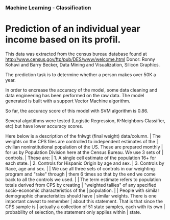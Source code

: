 ### Machine Learning - Classification
# Prediction of an individual year income based on its profil. 

This data was extracted from the census bureau database found at http://www.census.gov/ftp/pub/DES/www/welcome.html
Donor: Ronny Kohavi and Barry Becker, Data Mining and Visualization, Silicon Graphics.

The prediction task is to determine whether a person makes over 50K a year.

In order to encrease the accuracy of the model, some data cleaning and data engineering has been performed on the raw data. The model generated is built with a support Vector Machine algorithm. 

So far, the accuracy score of this model with SVM algorithm is 0.86. 

Several algotithms were tested (Logistic Regression, K-Neighbors Classifier, etc) but have lower accuracy scores.

Here below is a description of the fnlwgt (final weight) data/column.
| The weights on the CPS files are controlled to independent estimates of the
| civilian noninstitutional population of the US.  These are prepared monthly
| for us by Population Division here at the Census Bureau.  We use 3 sets of
| controls.
|  These are:
|          1.  A single cell estimate of the population 16+ for each state.
|          2.  Controls for Hispanic Origin by age and sex.
|          3.  Controls by Race, age and sex.
|
| We use all three sets of controls in our weighting program and "rake" through
| them 6 times so that by the end we come back to all the controls we used.
|
| The term estimate refers to population totals derived from CPS by creating
| "weighted tallies" of any specified socio-economic characteristics of the
| population.
|
| People with similar demographic characteristics should have
| similar weights.  There is one important caveat to remember
| about this statement.  That is that since the CPS sample is
| actually a collection of 51 state samples, each with its own
| probability of selection, the statement only applies within
| state.
